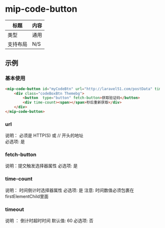 # mip-code-button

标题|内容
----|----
类型|通用
支持布局|N/S
## 示例

### 基本使用

```html
<mip-code-button id="myCodeBtn" url="http://laravel51.com/postData" timeout="60">
    <div class="codeBoxBtn Themebg">
        <button  type="button" fetch-button>获取验证码</button>
        <div time-count><span></span>秒后重新获取</div>
    </div>
</mip-code-button>
```
### url

说明： 必须是 HTTP(S) 或 // 开头的地址   
必选项: 是  

### fetch-button

说明：提交触发选择器属性 
必选项: 是 

### time-count
说明： 时间倒计时选择器属性
必选项: 是 
注意: 时间数值必须包裹在firstElementChild里面

### timeout
说明 ： 倒计时超时时间
默认值: 60
必选项: 否






